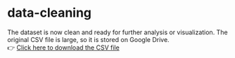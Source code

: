 # data-cleaning
The dataset is now clean and ready for further analysis or visualization.
The original CSV file is large, so it is stored on Google Drive.  
👉 [Click here to download the CSV file](https://drive.google.com/file/d/1AgrWddKWv9ZFvkDhvVgfmnWGyZfDlIO4/view?usp=sharing)
